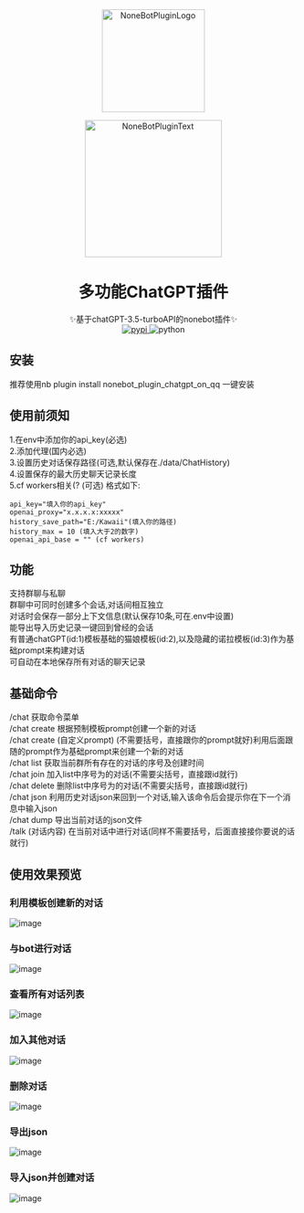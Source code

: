 <div align="center">
  <a href="https://v2.nonebot.dev/store"><img src="https://raw.githubusercontent.com/A-kirami/nonebot-plugin-template/resources/nbp_logo.png" width="180" height="180" alt="NoneBotPluginLogo"></a>
  <br>
  <p><img src="https://raw.githubusercontent.com/A-kirami/nonebot-plugin-template/resources/NoneBotPlugin.svg" width="240" alt="NoneBotPluginText"></p>
</div>

<div align="center">

# 多功能ChatGPT插件
✨基于chatGPT-3.5-turboAPI的nonebot插件✨  
<a href="https://pypi.python.org/pypi/nonebot_plugin_tuan_chatgpt">
    <img src="https://img.shields.io/pypi/v/nonebot_plugin_tuan_chatgpt.svg" alt="pypi">
</a>
<img src="https://img.shields.io/badge/python-3.8+-blue.svg" alt="python">

</div>

## 安装  
推荐使用nb plugin install nonebot_plugin_chatgpt_on_qq 一键安装
## 使用前须知    
1.在env中添加你的api_key(必选)  
2.添加代理(国内必选)  
3.设置历史对话保存路径(可选,默认保存在./data/ChatHistory)  
4.设置保存的最大历史聊天记录长度  
5.cf workers相关(?  (可选)
格式如下:  
```
api_key="填入你的api_key"
openai_proxy="x.x.x.x:xxxxx"
history_save_path="E:/Kawaii"(填入你的路径)
history_max = 10 (填入大于2的数字)
openai_api_base = "" (cf workers)
```  
## 功能  
支持群聊与私聊  
群聊中可同时创建多个会话,对话间相互独立  
对话时会保存一部分上下文信息(默认保存10条,可在.env中设置)    
能导出导入历史记录一键回到曾经的会话  
有普通chatGPT(id:1)模板基础的猫娘模板(id:2),以及隐藏的诺拉模板(id:3)作为基础prompt来构建对话  
可自动在本地保存所有对话的聊天记录  


## 基础命令  
/chat 获取命令菜单  
/chat create  根据预制模板prompt创建一个新的对话  
/chat create (自定义prompt) (不需要括号，直接跟你的prompt就好)利用后面跟随的prompt作为基础prompt来创建一个新的对话  
/chat list 获取当前群所有存在的对话的序号及创建时间  
/chat join <id> 加入list中序号为<id>的对话(不需要尖括号，直接跟id就行)  
/chat delete <id> 删除list中序号为<id>的对话(不需要尖括号，直接跟id就行)  
/chat json 利用历史对话json来回到一个对话,输入该命令后会提示你在下一个消息中输入json  
/chat dump 导出当前对话的json文件  
/talk (对话内容) 在当前对话中进行对话(同样不需要括号，后面直接接你要说的话就行)  
## 使用效果预览  
### 利用模板创建新的对话  
  ![image](https://user-images.githubusercontent.com/33772816/223602899-77ce2c3b-5d0f-40c2-8183-65e8447d9bec.png)
### 与bot进行对话  
  ![image](https://user-images.githubusercontent.com/33772816/223603028-4aeda385-6d29-4c67-b7b3-5295e7d6976b.png)
### 查看所有对话列表  
  ![image](https://user-images.githubusercontent.com/33772816/223603171-da174c03-ed0a-465d-9fa5-078ebee0602c.png)
### 加入其他对话  
  ![image](https://user-images.githubusercontent.com/33772816/223603352-d72309c8-4339-4630-9eb9-8bea855787d5.png)
### 删除对话  
  ![image](https://user-images.githubusercontent.com/33772816/223603427-146a70ae-7e47-404e-8f80-04c98380e5ba.png)
### 导出json  
  ![image](https://user-images.githubusercontent.com/33772816/223603499-52a2893f-14a7-4d58-9b6d-e8b3b3760d3f.png)
### 导入json并创建对话  
  ![image](https://user-images.githubusercontent.com/33772816/223603594-126b4b7a-4184-4129-bd72-fce62a90da8e.png)

